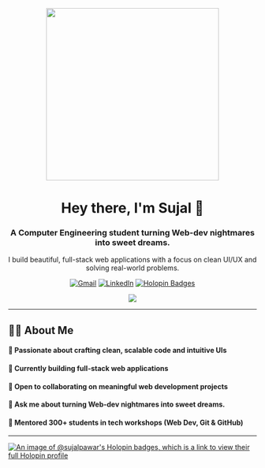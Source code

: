 <div align="center"> <img src="https://user-images.githubusercontent.com/22107794/139580686-887df369-edb8-4bc8-b607-4fbf6d7e4866.gif" height="350px"> <h1>Hey there, I'm Sujal 👋</h1> <h3>A Computer Engineering student turning Web-dev nightmares into sweet dreams.</h3> <p>I build beautiful, full-stack web applications with a focus on clean UI/UX and solving real-world problems.</p> </div> <p align="center"> <a href="mailto:sujalpawar00007@gmail.com"><img src="https://img.shields.io/badge/Gmail-D14836?style=for-the-badge&logo=gmail&logoColor=white" alt="Gmail"></a> <a href="https://linkedin.com/in/sujal-pawar"><img src="https://img.shields.io/badge/LinkedIn-0077B5?style=for-the-badge&logo=linkedin&logoColor=white" alt="LinkedIn"></a> <a href="https://holopin.io/@sujalpawar"><img src="https://img.shields.io/badge/Holopin-0077B5?style=for-the-badge&logo=holopin&logoColor=white&labelColor=1d1d1d" alt="Holopin Badges"></a> </p>

<p align="center">
  <a href="https://skillicons.dev">
    <img src="https://skillicons.dev/icons?i=react,js,html,css,java,nodejs,express,mongodb,next,git,github,figma&perline=6" />
  </a>
</p>

---


<h2>👨‍💻 About Me</h2>


<div>
<h4>🚀 Passionate about crafting clean, scalable code and intuitive UIs</h4>
<h4>🔭 Currently building full-stack web applications</h4>
<h4>👯 Open to collaborating on meaningful web development projects</h4>
<h4>💬 Ask me about turning Web-dev nightmares into sweet dreams.</h4>
<h4> ‍🏫 Mentored 300+ students in tech workshops (Web Dev, Git & GitHub)</h4>
</div>


---

  
[![An image of @sujalpawar's Holopin badges, which is a link to view their full Holopin profile](https://holopin.me/sujalpawar)](https://holopin.io/@sujalpawar)
<!--
**sujal-pawar/sujal-pawar** is a ✨ _special_ ✨ repository because its `README.md` (this file) appears on your GitHub profile.

Here are some ideas to get you started:

- 🔭 I’m currently working on ...
- 🌱 I’m currently learning ...
- 👯 I’m looking to collaborate on ...
- 🤔 I’m looking for help with ...
- 💬 Ask me about ...
- 📫 How to reach me: ...
- 😄 Pronouns: ...
- ⚡ Fun fact: ...
-->
